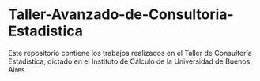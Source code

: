 # Taller-Avanzado-de-Consultoria-Estadistica

Este repositorio contiene los trabajos realizados en el Taller de Consultoría Estadística, dictado en el Instituto de Cálculo de la Universidad de Buenos Aires.
